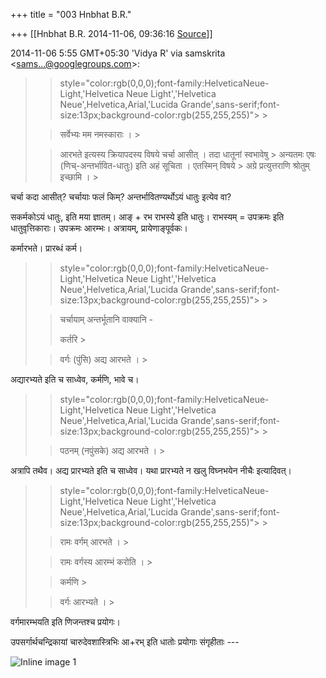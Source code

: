 +++
title = "003 Hnbhat B.R."

+++
[[Hnbhat B.R.	2014-11-06, 09:36:16 [Source](https://groups.google.com/g/samskrita/c/DJKMvnxW9mE)]]



2014-11-06 5:55 GMT+05:30 'Vidya R' via samskrita \<[sams...@googlegroups.com]()\>:  

> 
> >  style="color:rgb(0,0,0);font-family:HelveticaNeue-Light,'Helvetica Neue Light','Helvetica Neue',Helvetica,Arial,'Lucida Grande',sans-serif;font-size:13px;background-color:rgb(255,255,255)"> >
> 
> > सर्वेभ्यः मम नमस्काराः । >
> 
> > 
> >   
> > 
> > 
> > आरभते इत्यस्य क्रियापदस्य विषये चर्चा आसीत् । तदा धातूनां स्वभावेषु > अन्यतमः एषः (णिच्-अन्तर्भावित-धातुः) इति अहं सूचिता । एतस्मिन् विषये > अग्रे प्रत्युत्तराणि श्रोतुम् इच्छामि । >
> 
> > 
> > 

  

चर्चा कदा आसीत्? चर्चायाः फलं किम्? अन्तर्भावितण्यर्थोऽयं धातुः इत्येव वा?

  

सकर्मकोऽयं धातुः, इति मया ज्ञातम्। आङ् + रभ राभस्ये इति धातुः। राभस्यम् = उपक्रमः इति धातुवृत्तिकाराः। उपक्रमः आरम्भः। अत्रायम्, प्रायेणाङ्पूर्वकः।

  

कर्मारभते। प्रारब्धं कर्म।



> 
> >  style="color:rgb(0,0,0);font-family:HelveticaNeue-Light,'Helvetica Neue Light','Helvetica Neue',Helvetica,Arial,'Lucida Grande',sans-serif;font-size:13px;background-color:rgb(255,255,255)"> >
> 
> >   
> > 
> > 
> > चर्चायाम् अन्तर्भूतानि वाक्यानि -
> > 
> > 
> > कर्तरि >
> 
> > 
> > वर्गः (पुंसि) अद्य आरभते । >
> 
> > 
> > 

  

अद्यारभ्यते इति च साध्वेव, कर्मणि, भावे च।



> 
> >  style="color:rgb(0,0,0);font-family:HelveticaNeue-Light,'Helvetica Neue Light','Helvetica Neue',Helvetica,Arial,'Lucida Grande',sans-serif;font-size:13px;background-color:rgb(255,255,255)"> >
> 
> > पठनम् (नपुंसके) अद्य आरभते । >
> 
> > 
> > 

  

अत्रापि तथैव। अद्य प्रारभ्यते इति च साध्वेव। यथा प्रारभ्यते न खलु विघ्नभयेन नीचैः इत्यादिवत्।



> 
> >  style="color:rgb(0,0,0);font-family:HelveticaNeue-Light,'Helvetica Neue Light','Helvetica Neue',Helvetica,Arial,'Lucida Grande',sans-serif;font-size:13px;background-color:rgb(255,255,255)"> >
> 
> > रामः वर्गम् आरभते । >
> 
> > 
> > रामः वर्गस्य आरम्भं करोति । >
> 
> > 
> > कर्मणि >
> 
> > 
> > वर्गः आरभ्यते । >
> 
> > 
> >   
> > 
> > 
> > 

  

वर्गमारम्भयति इति णिजन्तश्च प्रयोगः।

  

उपसर्गार्थचन्द्रिकायां चारुदेवशास्त्रिभिः आ+रभ् इति धातोः प्रयोगाः संगृहीताः ---

  

  

  

![Inline image 1](https://groups.google.com/group/samskrita/attach/31b95db58c2ea2be/image.png?part=0.1&view=1)

  



